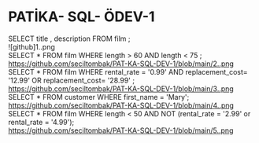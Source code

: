 # PATİKA- SQL- ÖDEV-1
 SELECT title , description FROM film ;  
 ![github]1..png  
 SELECT * FROM film WHERE length > 60 AND length < 75 ;  
 https://github.com/seciltombak/PAT-KA-SQL-DEV-1/blob/main/2..png  
 SELECT * FROM film  WHERE rental_rate = '0.99' AND replacement_cost= '12.99' OR replacement_cost= '28.99' ;  
 https://github.com/seciltombak/PAT-KA-SQL-DEV-1/blob/main/3..png  
 SELECT * FROM customer WHERE first_name = 'Mary';  
 https://github.com/seciltombak/PAT-KA-SQL-DEV-1/blob/main/4..png  
 SELECT * FROM film WHERE  length < 50 AND  NOT (rental_rate = '2.99' or rental_rate = '4.99');  
 [https://github.com/seciltombak/PAT-KA-SQL-DEV-1/blob/main/5..png  ](https://raw.githubusercontent.com/seciltombak/PAT-KA-SQL-DEV-1/main/5..png)
